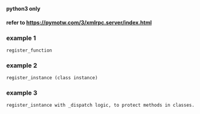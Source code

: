 **python3 only**

#### refer to https://pymotw.com/3/xmlrpc.server/index.html

### example 1
	register_function

### example 2
	register_instance (class instance)

### example 3
	register_isntance with _dispatch logic, to protect methods in classes.

